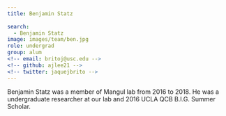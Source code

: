```yaml
---
title: Benjamin Statz
 
search:
  - Benjamin Statz
image: images/team/ben.jpg
role: undergrad
group: alum
<!-- email: britoj@usc.edu -->
<!-- github: ajlee21 -->
<!-- twitter: jaquejbrito -->
---
```


Benjamin Statz was a member of Mangul lab from 2016 to 2018. He was a undergraduate researcher at our lab and 2016 UCLA QCB B.I.G. Summer Scholar. 
